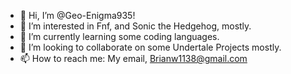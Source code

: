 - 👋 Hi, I’m @Geo-Enigma935!
- 👀 I’m interested in Fnf, and Sonic the Hedgehog, mostly.
- 🌱 I’m currently learning some coding languages.
- 💞️ I’m looking to collaborate on some Undertale Projects mostly.
- 📫 How to reach me: My email, Brianw1138@gmail.com

<!---
Geo-Enigma935/Geo-Enigma935 is a ✨ special ✨ repository because its `README.md` (this file) appears on your GitHub profile.
You can click the Preview link to take a look at your changes.
--->
